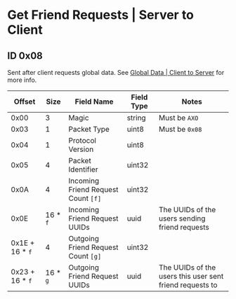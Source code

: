 # Get Friend Requests | Server to Client

## ID 0x08

Sent after client requests global data. See [Global Data | Client to Server](../clientToServer/0x08_get_friend_requests.md) for more info.

<table>
    <thead>
        <tr>
            <th>Offset</th>
            <th>Size</th>
            <th>Field Name</th>
            <th>Field Type</th>
            <th>Notes</th>
        </tr>
    </thead>
    <tbody>
    <tr>
        <td>0x00</td>
        <td>3</td>
        <td>Magic</td>
        <td>string</td>
        <td>Must be <code>AXO</code></td>
    </tr>
        <tr>
        <td>0x03</td>
        <td>1</td>
        <td>Packet Type</td>
        <td>uint8</td>
        <td>Must be <code>0x08</code></td>
    </tr>
    <tr>
        <td>0x04</td>
        <td>1</td>
        <td>Protocol Version</td>
        <td>uint8</td>
        <td></td>
    </tr>
    <tr>
        <td>0x05</td>
        <td>4</td>
        <td>Packet Identifier</td>
        <td>uint32</td>
        <td></td>
    </tr>
    <tr>
        <td>0x0A</td>
        <td>4</td>
        <td>Incoming Friend Request Count <code>[f]</code></td>
        <td>uint32</td>
        <td></td>
    </tr>
    <tr>
        <td>0x0E</td>
        <td>16 * <code>f</code></td>
        <td>Incoming Friend Request UUIDs</td>
        <td>uuid</td>
        <td>The UUIDs of the users sending friend requests</td>
    </tr>
    <tr>
        <td>0x1E + 16 * <code>f</code></td>
        <td>4</td>
        <td>Outgoing Friend Request Count <code>[g]</code></td>
        <td>uint32</td>
        <td></td>
    </tr>
    <tr>
        <td>0x23 + 16 * <code>f</code></td>
        <td>16 * <code>g</code></td>
        <td>Outgoing Friend Request UUIDs</td>
        <td>uuid</td>
        <td>The UUIDs of the users this user sent friend requests to</td>
    </tr>
    </tbody>
</table>

